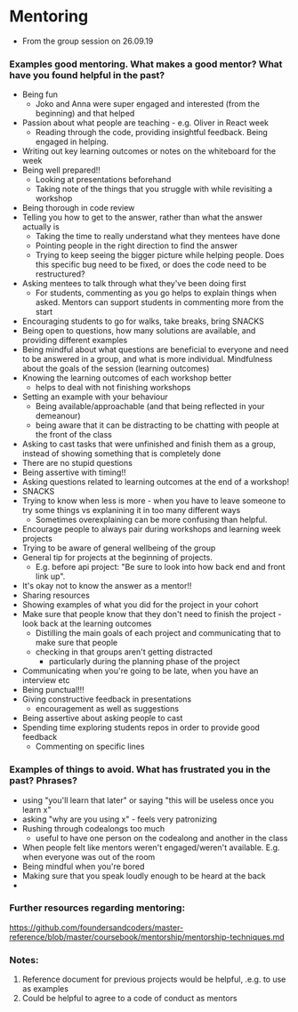 # Mentoring
- From the group session on 26.09.19
### Examples good mentoring. What makes a good mentor? What have you found helpful in the past?
- Being fun
    - Joko and Anna were super engaged and interested (from the beginning) and that helped 
- Passion about what people are teaching - e.g. Oliver in React week
    - Reading through the code, providing insightful feedback. Being engaged in helping. 
- Writing out key learning outcomes or notes on the whiteboard for the week
- Being well prepared!! 
    - Looking at presentations beforehand
    - Taking note of the things that you struggle with while revisiting a workshop
- Being thorough in code review
- Telling you how to get to the answer, rather than what the answer actually is 
    - Taking the time to really understand what they mentees have done
    - Pointing people in the right direction to find the answer 
    - Trying to keep seeing the bigger picture while helping people. Does this specific bug need to be fixed, or does the code need to be restructured?
- Asking mentees to talk through what they've been doing first
    - For students, commenting as you go helps to explain things when asked. Mentors can support students in commenting more from the start
- Encouraging students to go for walks, take breaks, bring SNACKS
- Being open to questions, how many solutions are available, and providing different examples
- Being mindful about what questions are beneficial to everyone and need to be answered in a group, and what is more individual. Mindfulness about the goals of the session (learning outcomes)
- Knowing the learning outcomes of each workshop better
    - helps to deal with not finishing workshops
- Setting an example with your behaviour
    - Being available/approachable (and that being reflected in your demeanour)
    - being aware that it can be distracting to be chatting with people at the front of the class
- Asking to cast tasks that were unfinished and finish them as a group, instead of showing something that is completely done
- There are no stupid questions
- Being assertive with timing!!
- Asking questions related to learning outcomes at the end of a workshop!
- SNACKS
- Trying to know when less is more - when you have to leave someone to try some things vs explanining it in too many different ways
    - Sometimes overexplaining can be more confusing than helpful.
- Encourage people to always pair during workshops and learning week projects
- Trying to be aware of general wellbeing of the group
- General tip for projects at the beginning of projects. 
    - E.g. before api project: "Be sure to look into how back end and front link up". 
- It's okay not to know the answer as a mentor!!
- Sharing resources
- Showing examples of what you did for the project in your cohort
- Make sure that people know that they don't need to finish the project - look back at the learning outcomes
    - Distilling the main goals of each project and communicating that to make sure that people 
    - checking in that groups aren't getting distracted
        - particularly during the planning phase of the project
- Communicating when you're going to be late, when you have an interview etc
- Being punctual!!!
- Giving constructive feedback in presentations
    - encouragement as well as suggestions
- Being assertive about asking people to cast
- Spending time exploring students repos in order to provide good feedback
    - Commenting on specific lines


### Examples of things to avoid. What has frustrated you in the past? Phrases?
- using "you'll learn that later" or saying "this will be useless once you learn x"
- asking "why are you using x" - feels very patronizing 
- Rushing through codealongs too much
    - useful to have one person on the codealong and another in the class
- When people felt like mentors weren't engaged/weren't available. E.g. when everyone was out of the room
- Being mindful when you're bored 
- Making sure that you speak loudly enough to be heard at the back
- 
 
### Further resources regarding mentoring:
https://github.com/foundersandcoders/master-reference/blob/master/coursebook/mentorship/mentorship-techniques.md


### Notes:
1. Reference document for previous projects would be helpful, .e.g. to use as examples
2. Could be helpful to agree to a code of conduct as mentors
